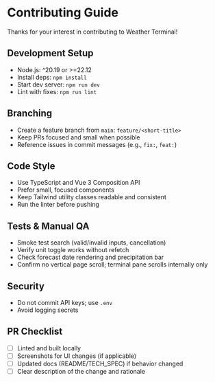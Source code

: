 # Contributing Guide

Thanks for your interest in contributing to Weather Terminal!

## Development Setup

- Node.js: ^20.19 or >=22.12
- Install deps: `npm install`
- Start dev server: `npm run dev`
- Lint with fixes: `npm run lint`

## Branching

- Create a feature branch from `main`: `feature/<short-title>`
- Keep PRs focused and small when possible
- Reference issues in commit messages (e.g., `fix:`, `feat:`)

## Code Style

- Use TypeScript and Vue 3 Composition API
- Prefer small, focused components
- Keep Tailwind utility classes readable and consistent
- Run the linter before pushing

## Tests & Manual QA

- Smoke test search (valid/invalid inputs, cancellation) 
- Verify unit toggle works without refetch
- Check forecast date rendering and precipitation bar
- Confirm no vertical page scroll; terminal pane scrolls internally only

## Security

- Do not commit API keys; use `.env`
- Avoid logging secrets

## PR Checklist

- [ ] Linted and built locally
- [ ] Screenshots for UI changes (if applicable)
- [ ] Updated docs (README/TECH_SPEC) if behavior changed
- [ ] Clear description of the change and rationale
